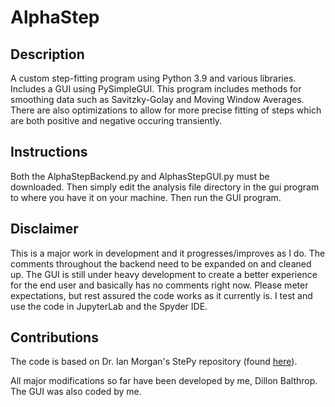 # AlphaStep

## Description
A custom step-fitting program using Python 3.9 and various libraries. Includes a GUI using PySimpleGUI. This program includes methods for smoothing data such as Savitzky-Golay and Moving Window Averages. There are also optimizations to allow for more precise fitting of steps which are both positive and negative occuring transiently. 

## Instructions
Both the AlphaStepBackend.py and AlphasStepGUI.py must be downloaded. Then simply edit the analysis file directory in the gui program to where you have it on your machine. Then run the GUI program.

## Disclaimer
This is a major work in development and it progresses/improves as I do. The comments throughout the backend need to be expanded on and cleaned up. The GUI is still under heavy development to create a better experience for the end user and basically has no comments right now. Please meter expectations, but rest assured the code works as it currently is. I test and use the code in JupyterLab and the Spyder IDE.

## Contributions
The code is based on Dr. Ian Morgan's StePy repository (found [here](https://github.com/ianlmorgan/StePy)). 

All major modifications so far have been developed by me, Dillon Balthrop. The GUI was also coded by me.
